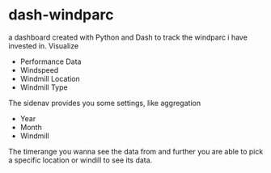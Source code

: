 # dash-windparc
a dashboard created with Python and Dash to track the windparc i have invested in. Visualize 
- Performance Data 
- Windspeed 
- Windmill Location 
- Windmill Type
 
The sidenav provides you some settings, like aggregation

- Year
- Month
- Windmill

The timerange you wanna see the data from and further you are able to pick a specific location or windill to see its data. 


